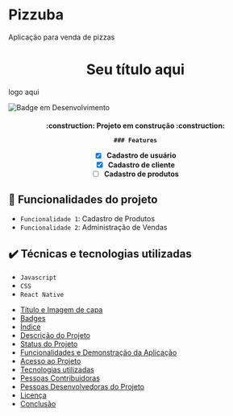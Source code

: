 # Pizzuba
Aplicação para venda de pizzas 
<h1 align="center"> Seu título aqui </h1>

logo aqui

![Badge em Desenvolvimento](http://img.shields.io/static/v1?label=STATUS&message=EM%20DESENVOLVIMENTO&color=GREEN&style=for-the-badge)

<h4 align="center"> 
    :construction:  Projeto em construção  :construction:
    
    ### Features

- [x] Cadastro de usuário
- [x] Cadastro de cliente
- [ ] Cadastro de produtos
    
</h4>

## :hammer: Funcionalidades do projeto

- `Funcionalidade 1`: Cadastro de Produtos
- `Funcionalidade 2`: Administração de Vendas


## ✔️ Técnicas e tecnologias utilizadas

- ``Javascript``
- ``CSS``
- ``React Native``


* [Título e Imagem de capa](#Título-e-Imagem-de-capa)
* [Badges](#badges)
* [Índice](#índice)
* [Descrição do Projeto](#descrição-do-projeto)
* [Status do Projeto](#status-do-Projeto)
* [Funcionalidades e Demonstração da Aplicação](#funcionalidades-e-demonstração-da-aplicação)
* [Acesso ao Projeto](#acesso-ao-projeto)
* [Tecnologias utilizadas](#tecnologias-utilizadas)
* [Pessoas Contribuidoras](#pessoas-contribuidoras)
* [Pessoas Desenvolvedoras do Projeto](#pessoas-desenvolvedoras)
* [Licença](#licença)
* [Conclusão](#conclusão)
